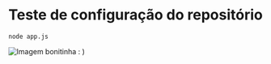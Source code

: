 <h1>Teste de configuração do repositório</h1>

```
node app.js
```

![Imagem bonitinha](https://github.com/Celso1404/Repositorio_teste/assets/98421039/7cf3b282-cec8-43ce-be36-40211b2c65cf)
: )